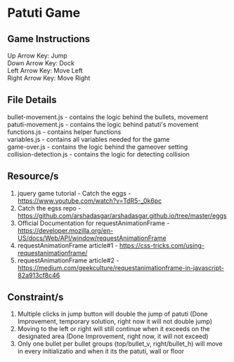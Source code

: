 # Patuti Game

## Game Instructions

Up Arrow Key:       Jump <br>
Down Arrow Key:     Dock <br>
Left Arrow Key:     Move Left <br>
Right Arrow Key:    Move Right <br>

## File Details

bullet-movement.js - contains the logic behind the bullets, movement <br>
patuti-movement.js - contains the logic behind patuti's movement <br>
functions.js - contains helper functions <br>
variables.js - contains all variables needed for the game <br>
game-over.js - contains the logic behind the gameover setting <br>
collision-detection.js - contains the logic for detecting collision <br>

## Resource/s

1. jquery game tutorial - Catch the eggs - <https://www.youtube.com/watch?v=TdR5-_0k6pc>
2. Catch the egss repo - <https://github.com/arshadasgar/arshadasgar.github.io/tree/master/eggs>
3. Official Documentation for requestAnimationFrame - <https://developer.mozilla.org/en-US/docs/Web/API/window/requestAnimationFrame>
4. requestAnimationFrame article#1 - <https://css-tricks.com/using-requestanimationframe/>
5. requestAnimationFrame article#2 - <https://medium.com/geekculture/requestanimationframe-in-javascript-82a913cf8c46>

## Constraint/s

1. Multiple clicks in jump button will double the jump of patuti (Done Improvement, temporary solution, right now it will not double jump)
2. Moving to the left or right will still continue when it exceeds on the designated area (Done Improvement, right now, it will not exceed)
3. Only one bullet per bullet groups (top/bullet_v, right/bullet_h) will move in every initializatio and when it its the patuti, wall or floor
